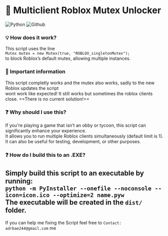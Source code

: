 # 🚀 Multiclient Roblox Mutex Unlocker
![Python](https://img.shields.io/badge/Python-yellow?style=flat) ![Github](https://img.shields.io/badge/Github-black?style=flat)
### 💡 How does it work?  
This script uses the line  
`Mutex mutex = new Mutex(true, "ROBLOX_singletonMutex");`  
to block Roblox’s default mutex, allowing multiple instances.
### 📣 Important information
This script completly works and the mutex also works, sadly to the new Roblox updates the script<br>
wont work like expected! It still works but sometimes the roblox clients close. ==There is no current solution!==
### ❓ Why should I use this?  
If you're playing a game that isn’t an obby or tycoon, this script can significantly enhance your experience.  
It allows you to run multiple Roblox clients simultaneously (default limit is 1).  
It can also be useful for testing, development, or other purposes.

### ❓ How do I build this to an .EXE?  
Simply build this script to an executable by running:<br>
`python -m PyInstaller --onefile --noconsole --icon=icon.ico --optimize=2 name.pyw`<br>
The executable will be created in the `dist/` folder.
---
If you can help me fixing the Script feel free to `Contact: adrbae244@gmail.com` me
